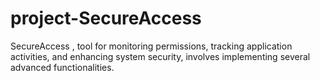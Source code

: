 # project-SecureAccess
SecureAccess ,  tool for monitoring permissions, tracking application activities, and enhancing system security, involves implementing several advanced functionalities.
